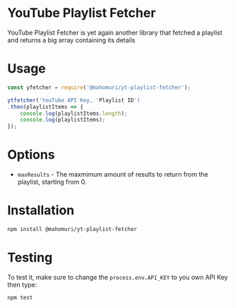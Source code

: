 # YouTube Playlist Fetcher

YouTube Playlist Fetcher is yet again another library that fetched a playlist and returns a big array containing its details

# Usage
```js
const yfetcher = require('@mahomuri/yt-playlist-fetcher');

ytfetcher('YouTube API Key, 'Playlist ID')
.then(playlistItems => {
    console.log(playlistItems.length);
    console.log(playlistItems);
});
```

# Options

- `maxResults` - The maxmimum amount of results to return from the playlist, starting from 0.

# Installation
```sh
npm install @mahomuri/yt-playlist-fetcher
```

# Testing 

To test it, make sure to change the `process.env.API_KEY` to you own API Key then type:
```sh
npm test
```
